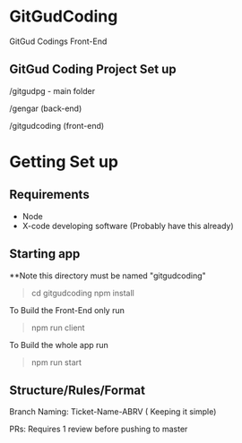 # GitGudCoding
GitGud Codings Front-End

## GitGud Coding Project Set up 

/gitgudpg - main folder

  /gengar (back-end)
  
  /gitgudcoding (front-end)


# Getting Set up 

## Requirements 
- Node 
- X-code developing software (Probably have this already)

## Starting app 
**Note this directory must be named "gitgudcoding"

> cd gitgudcoding 
> npm install 


To Build the Front-End only run 

> npm run client

To Build the whole app run 

> npm run start


## Structure/Rules/Format

Branch Naming: 
Ticket-Name-ABRV ( Keeping it simple) 

PRs: 
Requires 1 review before pushing to master


